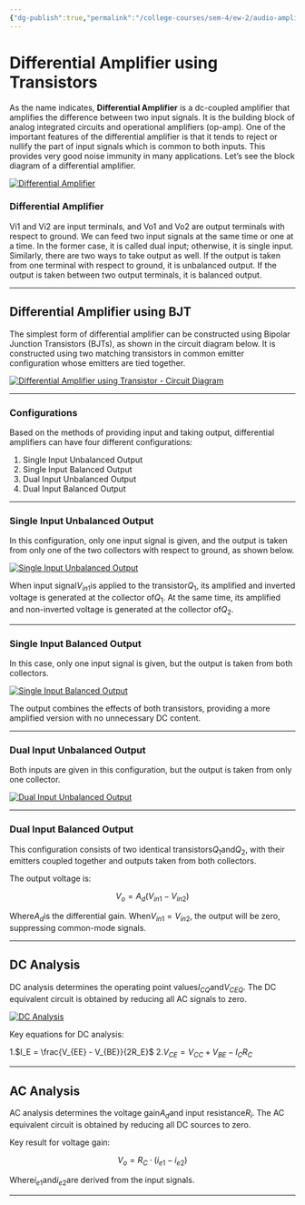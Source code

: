 ```yaml
---
{"dg-publish":true,"permalink":"/college-courses/sem-4/ew-2/audio-amplifier/pre-amp-theory/"}
---
```



# Differential Amplifier using Transistors

As the name indicates, **Differential Amplifier** is a dc-coupled amplifier that amplifies the difference between two input signals. It is the building block of analog integrated circuits and operational amplifiers (op-amp). One of the important features of the differential amplifier is that it tends to reject or nullify the part of input signals which is common to both inputs. This provides very good noise immunity in many applications. Let’s see the block diagram of a differential amplifier.

[![Differential Amplifier](https://electrosome.com/wp-content/uploads/2016/07/Differential-Amplifier-450x122.jpg)](https://electrosome.com/wp-content/uploads/2016/07/Differential-Amplifier-1.jpg)

### Differential Amplifier

Vi1 and Vi2 are input terminals, and Vo1 and Vo2 are output terminals with respect to ground. We can feed two input signals at the same time or one at a time. In the former case, it is called dual input; otherwise, it is single input. Similarly, there are two ways to take output as well. If the output is taken from one terminal with respect to ground, it is unbalanced output. If the output is taken between two output terminals, it is balanced output.

---

## Differential Amplifier using BJT

The simplest form of differential amplifier can be constructed using Bipolar Junction Transistors (BJTs), as shown in the circuit diagram below. It is constructed using two matching transistors in common emitter configuration whose emitters are tied together.

[![Differential Amplifier using Transistor - Circuit Diagram](https://electrosome.com/wp-content/uploads/2016/07/Differential-Amplifier-using-Transistor-Circuit-Diagram-450x407.jpg)](https://electrosome.com/wp-content/uploads/2016/07/Differential-Amplifier-using-Transistor-Circuit-Diagram.jpg)

---

### Configurations

Based on the methods of providing input and taking output, differential amplifiers can have four different configurations:

1. Single Input Unbalanced Output
2. Single Input Balanced Output
3. Dual Input Unbalanced Output
4. Dual Input Balanced Output

---

### Single Input Unbalanced Output

In this configuration, only one input signal is given, and the output is taken from only one of the two collectors with respect to ground, as shown below.

[![Single Input Unbalanced Output](https://electrosome.com/wp-content/uploads/2016/07/Differential-Amplifier-using-Transistor-Single-Input-Unbalanced-Output-389x450.jpg)](https://electrosome.com/wp-content/uploads/2016/07/Differential-Amplifier-using-Transistor-Single-Input-Unbalanced-Output.jpg)

When input signal$V_{in1}$is applied to the transistor$Q_1$, its amplified and inverted voltage is generated at the collector of$Q_1$. At the same time, its amplified and non-inverted voltage is generated at the collector of$Q_2$. 

---

### Single Input Balanced Output

In this case, only one input signal is given, but the output is taken from both collectors. 

[![Single Input Balanced Output](https://electrosome.com/wp-content/uploads/2016/07/Differential-Amplifier-using-Transistor-Single-Input-Balanced-Output-428x450.jpg)](https://electrosome.com/wp-content/uploads/2016/07/Differential-Amplifier-using-Transistor-Single-Input-Balanced-Output.jpg)

The output combines the effects of both transistors, providing a more amplified version with no unnecessary DC content.

---

### Dual Input Unbalanced Output

Both inputs are given in this configuration, but the output is taken from only one collector.

[![Dual Input Unbalanced Output](https://electrosome.com/wp-content/uploads/2016/07/Differential-Amplifier-using-Transistor-Dual-Input-Unbalanced-Output-431x450.jpg)](https://electrosome.com/wp-content/uploads/2016/07/Differential-Amplifier-using-Transistor-Dual-Input-Unbalanced-Output.jpg)

---

### Dual Input Balanced Output

This configuration consists of two identical transistors$Q_1$and$Q_2$, with their emitters coupled together and outputs taken from both collectors.

The output voltage is:

$$V_o = A_d (V_{in1} - V_{in2})$$

Where$A_d$is the differential gain. When$V_{in1} = V_{in2}$, the output will be zero, suppressing common-mode signals.

---
## DC Analysis

DC analysis determines the operating point values$I_{CQ}$and$V_{CEQ}$. The DC equivalent circuit is obtained by reducing all AC signals to zero.

[![DC Analysis](https://electrosome.com/wp-content/uploads/porto_placeholders/100x95.jpg)](https://electrosome.com/wp-content/uploads/2016/07/Differential-Amplifier-using-Transistors-DC-Analysis.jpg)

Key equations for DC analysis:

1.$I_E = \frac{V_{EE} - V_{BE}}{2R_E}$
2.$V_{CE} = V_{CC} + V_{BE} - I_C R_C$

---

## AC Analysis

AC analysis determines the voltage gain$A_d$and input resistance$R_i$. The AC equivalent circuit is obtained by reducing all DC sources to zero.

Key result for voltage gain:

$$V_o = R_C \cdot (i_{e1} - i_{e2})$$

Where$i_{e1}$and$i_{e2}$are derived from the input signals.

---
